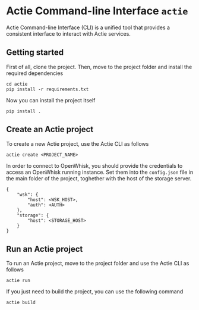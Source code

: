 # Actie Command-line Interface `actie`

Actie Command-line Interface (CLI) is a unified tool that provides a consistent interface to interact with Actie services.

## Getting started

First of all, clone the project.
Then, move to the project folder and install the required dependencies

```
cd actie
pip install -r requirements.txt
```

Now you can install the project itself

```
pip install .
```

## Create an Actie project

To create a new Actie project, use the Actie CLI as follows

```
actie create <PROJECT_NAME>
```

In order to connect to OpenWhisk, you should provide the credentials to access an OpenWhisk running instance. Set them into the `config.json` file in the main folder of the project, toghether with the host of the storage server.

```
{
    "wsk": {
        "host": <WSK_HOST>,
        "auth": <AUTH>
    },
    "storage": {
        "host": <STORAGE_HOST>
    }
}
```

## Run an Actie project

To run an Actie project, move to the project folder and use the Actie CLI as follows

```
actie run
```

If you just need to build the project, you can use the following command

```
actie build
```